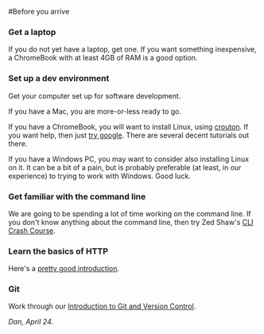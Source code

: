 #Before you arrive

### Get a laptop

If you do not yet have a laptop, get one. If you want something inexpensive, a ChromeBook with at least 4GB of RAM is a good option.

### Set up a dev environment

Get your computer set up for software development. 

If you have a Mac, you are more-or-less ready to go. 

If you have a ChromeBook, you will want to install Linux, using [crouton](https://github.com/dnschneid/crouton). If you want help, then just [try google](https://www.google.co.uk/search?q=crouton). There are several decent tutorials out there.

If you have a Windows PC, you may want to consider also installing Linux on it. It can be a bit of a pain, but is probably preferable (at least, in our experience) to trying to work with Windows. Good luck.

### Get familiar with the command line

We are going to be spending a lot of time working on the command line. If you don't know anything about the command line, then try Zed Shaw's [CLI Crash Course](http://cli.learncodethehardway.org/).

### Learn the basics of HTTP

Here's a [pretty good introduction](https://www3.ntu.edu.sg/home/ehchua/programming/webprogramming/HTTP_Basics.html).

### Git

Work through our [Introduction to Git and Version Control](https://github.com/NataliaLKB/learn-git-basics).


*Dan, April 24.*


